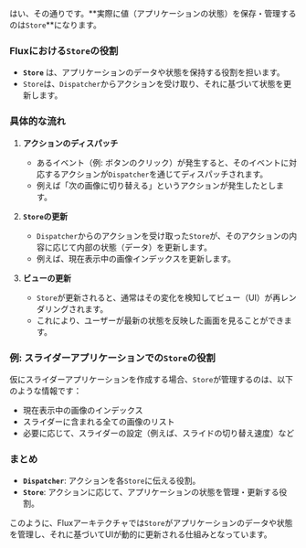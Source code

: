 はい、その通りです。**実際に値（アプリケーションの状態）を保存・管理するのは`Store`**になります。

### Fluxにおける`Store`の役割

- **`Store`** は、アプリケーションのデータや状態を保持する役割を担います。
- `Store`は、`Dispatcher`からアクションを受け取り、それに基づいて状態を更新します。

### 具体的な流れ

1. **アクションのディスパッチ**
   - あるイベント（例: ボタンのクリック）が発生すると、そのイベントに対応するアクションが`Dispatcher`を通じてディスパッチされます。
   - 例えば「次の画像に切り替える」というアクションが発生したとします。

2. **`Store`の更新**
   - `Dispatcher`からのアクションを受け取った`Store`が、そのアクションの内容に応じて内部の状態（データ）を更新します。
   - 例えば、現在表示中の画像インデックスを更新します。

3. **ビューの更新**
   - `Store`が更新されると、通常はその変化を検知してビュー（UI）が再レンダリングされます。
   - これにより、ユーザーが最新の状態を反映した画面を見ることができます。

### 例: スライダーアプリケーションでの`Store`の役割

仮にスライダーアプリケーションを作成する場合、`Store`が管理するのは、以下のような情報です：

- 現在表示中の画像のインデックス
- スライダーに含まれる全ての画像のリスト
- 必要に応じて、スライダーの設定（例えば、スライドの切り替え速度）など

### まとめ

- **`Dispatcher`**: アクションを各`Store`に伝える役割。
- **`Store`**: アクションに応じて、アプリケーションの状態を管理・更新する役割。

このように、Fluxアーキテクチャでは`Store`がアプリケーションのデータや状態を管理し、それに基づいてUIが動的に更新される仕組みとなっています。